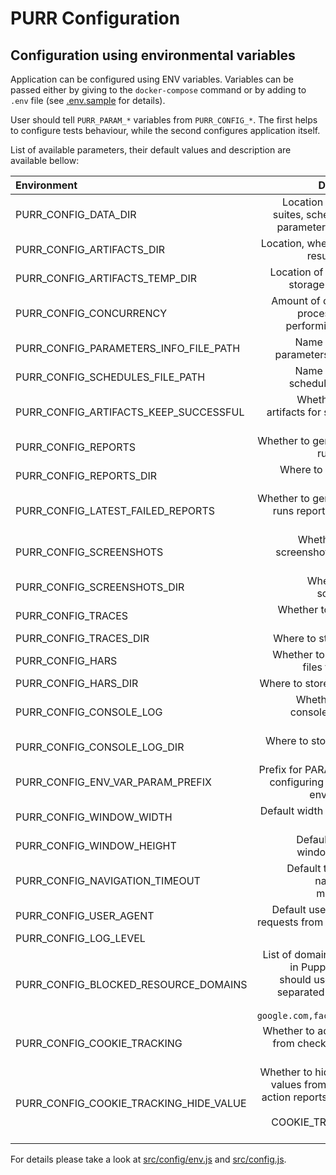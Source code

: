 # PURR Configuration

## Configuration using environmental variables

Application can be configured using ENV variables. Variables can be passed either by giving
to the `docker-compose` command
or by adding to `.env` file (see [.env.sample](./.env.sample) for details).

User should tell `PURR_PARAM_*` variables from `PURR_CONFIG_*`. The first helps to configure tests behaviour,
while the second configures application itself.

List of available parameters, their default values and description are available bellow:

| Environment                            |                                                                                                          Description | Default value           |
|:---------------------------------------|---------------------------------------------------------------------------------------------------------------------:|:------------------------|
| PURR_CONFIG_DATA_DIR                   |                                                      Location of checks, suites, schedules and parameters for tests. | `./data`                |
| PURR_CONFIG_ARTIFACTS_DIR              |                                                                             Location, where to store results of runs | `./storage`             |
| PURR_CONFIG_ARTIFACTS_TEMP_DIR         |                                                                            Location of temporary storage for results | `./storage_tmp`         |
| PURR_CONFIG_CONCURRENCY                |                                                                Amount of concurrent processes when performing checks | `4`                     |
| PURR_CONFIG_PARAMETERS_INFO_FILE_PATH  |                                                                               Name of file with parameters, absolute | `./data/parameters.yml` |
| PURR_CONFIG_SCHEDULES_FILE_PATH        |                                                                                   Name of file with scheduled checks | `./data/schedules.yml`  |
| PURR_CONFIG_ARTIFACTS_KEEP_SUCCESSFUL  |                                                                      Whether to keep artifacts for successful checks | `true`                  |
| PURR_CONFIG_REPORTS                    |                                                                                Whether to generate test runs reports | `true`                  |
| PURR_CONFIG_REPORTS_DIR                |                                                                                        Where to store tests reports. | `./storage/reports`     |
| PURR_CONFIG_LATEST_FAILED_REPORTS      |                                                              Whether to generate test runs reports for failed checks | `true`                  |
| PURR_CONFIG_SCREENSHOTS                |                                                                           Whether to save screenshots for tests runs | `true`                  |
| PURR_CONFIG_SCREENSHOTS_DIR            |                                                                                            Where to save screenshots | `./storage/screenshots` |
| PURR_CONFIG_TRACES                     |                                                                                          Whether to store run traces | `true`                  |
| PURR_CONFIG_TRACES_DIR                 |                                                                                                Where to store traces | `./storage/traces`      | 
| PURR_CONFIG_HARS                       |                                                                                Whether to store HAR files for checks | `false`                 |
| PURR_CONFIG_HARS_DIR                   |                                                                                             Where to store HAR files | `./storage/hars`        |
| PURR_CONFIG_CONSOLE_LOG                |                                                                            Whether to store console logs from checks | `true`                  |
| PURR_CONFIG_CONSOLE_LOG_DIR            |                                                                                     Where to store console log files | `./storage/console_log` |
| PURR_CONFIG_ENV_VAR_PARAM_PREFIX       |                                                          Prefix for PARAMS when configuring them from env variables. | `PURR_PARAM_`           |
| PURR_CONFIG_WINDOW_WIDTH               |                                                                                    Default width of window for tests | `1920`                  |
| PURR_CONFIG_WINDOW_HEIGHT              |                                                                                   Default height of window for tests | `1080`                  |
| PURR_CONFIG_NAVIGATION_TIMEOUT         |                                                                       Default timeout for navigation in milliseconds | `30000`                 |   
| PURR_CONFIG_USER_AGENT                 |                                                                       Default user agent for requests from Puppeteer | `uptime-agent`          |
| PURR_CONFIG_LOG_LEVEL                  |                                                                                                                      | `info`                  |  
| PURR_CONFIG_BLOCKED_RESOURCE_DOMAINS   | List of domains to block in Puppeteer. One should use comma-separated string. For example: `google.com,facebook.com` |                         |  
| PURR_CONFIG_COOKIE_TRACKING            |                                                                Whether to add cookies from checks to action reports. | `false`                 |
| PURR_CONFIG_COOKIE_TRACKING_HIDE_VALUE |             Whether to hide cookies values from checks to action reports. Available only if COOKIE_TRACKING is true. | `true`                  |

For details please take a look at [src/config/env.js](./src/config/env.js) and [src/config.js](./src/config.js).
